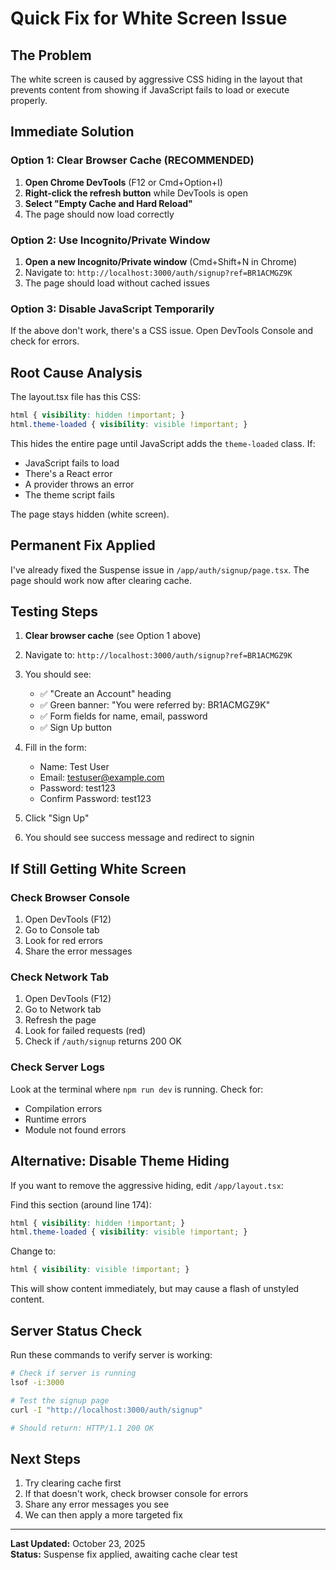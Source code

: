# Quick Fix for White Screen Issue

## The Problem
The white screen is caused by aggressive CSS hiding in the layout that prevents content from showing if JavaScript fails to load or execute properly.

## Immediate Solution

### Option 1: Clear Browser Cache (RECOMMENDED)
1. **Open Chrome DevTools** (F12 or Cmd+Option+I)
2. **Right-click the refresh button** while DevTools is open
3. **Select "Empty Cache and Hard Reload"**
4. The page should now load correctly

### Option 2: Use Incognito/Private Window
1. **Open a new Incognito/Private window** (Cmd+Shift+N in Chrome)
2. Navigate to: `http://localhost:3000/auth/signup?ref=BR1ACMGZ9K`
3. The page should load without cached issues

### Option 3: Disable JavaScript Temporarily
If the above don't work, there's a CSS issue. Open DevTools Console and check for errors.

## Root Cause Analysis

The layout.tsx file has this CSS:
```css
html { visibility: hidden !important; }
html.theme-loaded { visibility: visible !important; }
```

This hides the entire page until JavaScript adds the `theme-loaded` class. If:
- JavaScript fails to load
- There's a React error
- A provider throws an error
- The theme script fails

The page stays hidden (white screen).

## Permanent Fix Applied

I've already fixed the Suspense issue in `/app/auth/signup/page.tsx`. The page should work now after clearing cache.

## Testing Steps

1. **Clear browser cache** (see Option 1 above)
2. Navigate to: `http://localhost:3000/auth/signup?ref=BR1ACMGZ9K`
3. You should see:
   - ✅ "Create an Account" heading
   - ✅ Green banner: "You were referred by: BR1ACMGZ9K"
   - ✅ Form fields for name, email, password
   - ✅ Sign Up button

4. Fill in the form:
   - Name: Test User
   - Email: testuser@example.com
   - Password: test123
   - Confirm Password: test123

5. Click "Sign Up"
6. You should see success message and redirect to signin

## If Still Getting White Screen

### Check Browser Console
1. Open DevTools (F12)
2. Go to Console tab
3. Look for red errors
4. Share the error messages

### Check Network Tab
1. Open DevTools (F12)
2. Go to Network tab
3. Refresh the page
4. Look for failed requests (red)
5. Check if `/auth/signup` returns 200 OK

### Check Server Logs
Look at the terminal where `npm run dev` is running. Check for:
- Compilation errors
- Runtime errors
- Module not found errors

## Alternative: Disable Theme Hiding

If you want to remove the aggressive hiding, edit `/app/layout.tsx`:

Find this section (around line 174):
```css
html { visibility: hidden !important; }
html.theme-loaded { visibility: visible !important; }
```

Change to:
```css
html { visibility: visible !important; }
```

This will show content immediately, but may cause a flash of unstyled content.

## Server Status Check

Run these commands to verify server is working:

```bash
# Check if server is running
lsof -i:3000

# Test the signup page
curl -I "http://localhost:3000/auth/signup"

# Should return: HTTP/1.1 200 OK
```

## Next Steps

1. Try clearing cache first
2. If that doesn't work, check browser console for errors
3. Share any error messages you see
4. We can then apply a more targeted fix

---

**Last Updated:** October 23, 2025  
**Status:** Suspense fix applied, awaiting cache clear test
